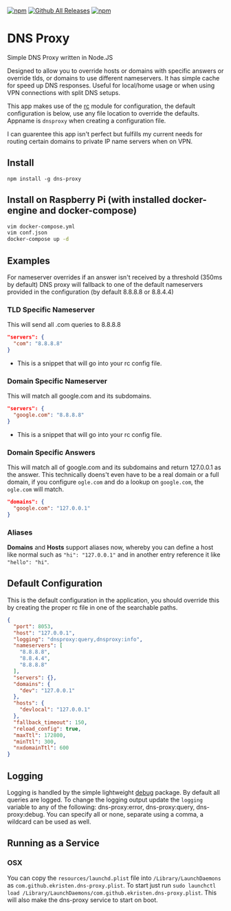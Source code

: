 [![npm](https://img.shields.io/npm/dt/dns-proxy2.svg)](https://github.com/marlic7/dns-proxy2) [![Github All Releases](https://img.shields.io/github/downloads/marlic7/dns-proxy2/total.svg)](https://github.com/marlic7/dns-proxy2) [![npm](https://img.shields.io/npm/l/dns-proxy2.svg)](https://github.com/marlic7/dns-proxy2)

# DNS Proxy

Simple DNS Proxy written in Node.JS

Designed to allow you to override hosts or domains with specific answers or override tlds, or domains to use different nameservers. It has simple cache for speed up DNS responses.
Useful for local/home usage or when using VPN connections with split DNS setups.

This app makes use of the [rc](https://www.npmjs.com/package/rc) module for configuration, the default configuration is below, use any file location to override the defaults. Appname is `dnsproxy` when creating a configuration file.

I can guarentee this app isn't perfect but fulfills my current needs for routing certain domains to private IP name servers when on VPN.

## Install

`npm install -g dns-proxy`

## Install on Raspberry Pi (with installed docker-engine and docker-compose)
```bash
vim docker-compose.yml
vim conf.json
docker-compose up -d
```

## Examples

For nameserver overrides if an answer isn't received by a threshold (350ms by default) DNS proxy will fallback to one of the default nameservers provided in the configuration (by default 8.8.8.8 or 8.8.4.4)

### TLD Specific Nameserver

This will send all .com queries to 8.8.8.8
```json
"servers": {
  "com": "8.8.8.8"
}
```
* This is a snippet that will go into your rc config file.

### Domain Specific Nameserver

This will match all google.com and its subdomains.
```json
"servers": {
  "google.com": "8.8.8.8"
}
```
* This is a snippet that will go into your rc config file.

### Domain Specific Answers
This will match all of google.com and its subdomains and return 127.0.0.1 as the answer. This technically doens't even have to be a real domain or a full domain, if you configure `ogle.com` and do a lookup on `google.com`, the `ogle.com` will match.
```json
"domains": {
  "google.com": "127.0.0.1"
}
```

### Aliases

**Domains** and **Hosts** support aliases now, whereby you can define a host like normal such as `"hi": "127.0.0.1"` and in another entry reference it like `"hello": "hi"`.

## Default Configuration
This is the default configuration in the application, you should override this by creating the proper rc file in one of the searchable paths.
```json
{
  "port": 8053,
  "host": "127.0.0.1",
  "logging": "dnsproxy:query,dnsproxy:info",
  "nameservers": [
    "8.8.8.8",
    "8.8.4.4",
    "8.8.8.8"
  ],
  "servers": {},
  "domains": {
    "dev": "127.0.0.1"
  },
  "hosts": {
    "devlocal": "127.0.0.1"
  },
  "fallback_timeout": 150,
  "reload_config": true,
  "maxTtl": 172800,
  "minTtl": 300,
  "nxdomainTtl": 600
}
```

## Logging

Logging is handled by the simple lightweight [debug](https://www.npmjs.com/package/debug) package. By default all queries are logged. To change the logging output update the `logging` variable to any of the following: dns-proxy:error, dns-proxy:query, dns-proxy:debug. You can specify all or none, separate using a comma, a wildcard can be used as well.


## Running as a Service

### OSX

You can copy the `resources/launchd.plist` file into `/Library/LaunchDaemons` as `com.github.ekristen.dns-proxy.plist`. To start just run `sudo launchctl load /Library/LaunchDaemons/com.github.ekristen.dns-proxy.plist`. This will also make the dns-proxy service to start on boot.
